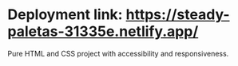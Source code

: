 # Deployment link: https://steady-paletas-31335e.netlify.app/

Pure HTML and CSS project with accessibility and responsiveness.
